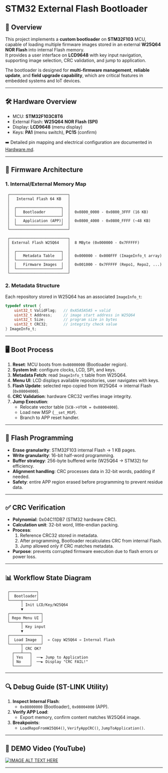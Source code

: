 # STM32 External Flash Bootloader

## 📘 Overview
This project implements a **custom bootloader** on **STM32F103** MCU, capable of loading multiple firmware images stored in an external **W25Q64 NOR Flash** into internal Flash memory.  
It provides a user interface on **LCD9648** with key input navigation, supporting image selection, CRC validation, and jump to application.

The bootloader is designed for **multi-firmware management**, **reliable update**, and **field upgrade capability**, which are critical features in embedded systems and IoT devices.

---

## 🛠️ Hardware Overview
- MCU: **STM32F103C8T6**  
- External Flash: **W25Q64 NOR Flash (SPI)**  
- Display: **LCD9648** (menu display)  
- Keys: **PA1** (menu switch), **PC15** (confirm)  

➡️ Detailed pin mapping and electrical configuration are documented in [Hardware.md](./docs/hardware.md).

---

## 📂 Firmware Architecture

### 1. Internal/External Memory Map
```text
 ┌──────────────────────────┐
 │   Internal Flash 64 KB   │
 │                          │
 │  ┌────────────────────┐  │
 │  │   Bootloader       │  │  0x0800_0000 - 0x0800_3FFF (16 KB)
 │  └────────────────────┘  │
 │  │   Application (APP)│  │  0x0800_4000 - 0x0800_FFFF (~48 KB)
 │  └────────────────────┘  │
 └──────────────────────────┘

 ┌──────────────────────────┐
 │ External Flash W25Q64    │  8 MByte (0x000000 - 0x7FFFFF)
 │                          │
 │  ┌────────────────────┐  │
 │  │   Metadata Table   │  │  0x000000 - 0x000FFF (ImageInfo_t array)
 │  └────────────────────┘  │
 │  │   Firmware Images  │  │  0x001000 - 0x7FFFFF (Repo1, Repo2, ...)
 │  └────────────────────┘  │
 └──────────────────────────┘
```

### 2. Metadata Structure
Each repository stored in W25Q64 has an associated `ImageInfo_t`:
```c
typedef struct {
    uint32_t ValidFlag;   // 0xA5A5A5A5 = valid
    uint32_t Address;     // image start address in W25Q64
    uint32_t Size;        // program size in bytes
    uint32_t CRC32;       // integrity check value
} ImageInfo_t;
```

---

## 🖥️ Boot Process
1. **Reset**: MCU boots from `0x08000000` (Bootloader region).  
2. **System Init**: configure clocks, LCD, SPI, and keys.  
3. **Metadata Fetch**: read `ImageInfo_t` table from W25Q64.  
4. **Menu UI**: LCD displays available repositories, user navigates with keys.  
5. **Flash Update**: selected repo copied from W25Q64 → internal Flash (`0x08004000`).  
6. **CRC Validation**: hardware CRC32 verifies image integrity.  
7. **Jump Execution**:  
   - Relocate vector table (`SCB->VTOR = 0x08004000`).  
   - Load new MSP (`__set_MSP`).  
   - Branch to APP reset handler.

---

## 💾 Flash Programming
- **Erase granularity**: STM32F103 internal Flash → 1 KB pages.  
- **Write granularity**: 16-bit half-word programming.  
- **Buffer strategy**: 256-byte buffered write (W25Q64 → STM32) for efficiency.  
- **Alignment handling**: CRC processes data in 32-bit words, padding if needed.  
- **Safety**: entire APP region erased before programming to prevent residue data.  

---

## ✅ CRC Verification
- **Polynomial**: 0x04C11DB7 (STM32 hardware CRC).  
- **Calculation unit**: 32-bit word, little-endian packing.  
- **Process**:  
  1. Reference CRC32 stored in metadata.  
  2. After programming, Bootloader recalculates CRC from internal Flash.  
  3. Jump allowed only if CRC matches metadata.  
- **Purpose**: prevents corrupted firmware execution due to flash errors or power loss.  

---

## 📊 Workflow State Diagram

```text
 ┌────────────┐
 │  Bootloader│
 └─────┬──────┘
       │ Init LCD/Key/W25Q64
       ▼
 ┌──────────────┐
 │ Repo Menu UI │
 └─────┬────────┘
       │ Key input
       ▼
 ┌──────────────┐
 │  Load Image  │  ← Copy W25Q64 → Internal Flash
 └─────┬────────┘
       │ CRC OK?
   ┌───┴───┐
   │ Yes   │  ──► Jump to Application
   │ No    │  ──► Display "CRC FAIL!"
   └───────┘
```

---

## 🔍 Debug Guide (ST-LINK Utility)
1. **Inspect Internal Flash**:  
   - `0x08000000` (Bootloader), `0x08004000` (APP).  
2. **Verify APP Load**:  
   - Export memory, confirm content matches W25Q64 image.  
3. **Breakpoints**:  
   - `LoadRepoFromW25Q64()`, `VerifyAppCRC()`, `JumpToApplication()`.  

---

## 🚀 DEMO Video (YouTube) 
[![IMAGE ALT TEXT HERE](https://img.youtube.com/vi/ZV1sHwWrmP4/0.jpg)](https://www.youtube.com/watch?v=ZV1sHwWrmP4)

---



